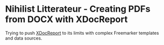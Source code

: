# Nihilist Litterateur - Creating PDFs from DOCX with XDocReport
Trying to push [XDocReport](https://github.com/opensagres/xdocreport) to its limits with complex Freemarker templates and data sources.
